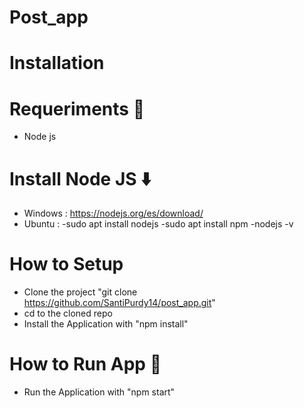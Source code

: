 # Post_app
# Installation

# Requeriments 📄
   - Node js 

# Install Node JS ⬇️
- Windows : https://nodejs.org/es/download/
- Ubuntu : 
-sudo apt install nodejs
-sudo apt install npm
-nodejs -v
# How to Setup

  - Clone the project "git clone https://github.com/SantiPurdy14/post_app.git"
  - cd to the cloned repo
  - Install the Application with "npm install"

# How to Run App 🚀
 - Run the Application with "npm start"